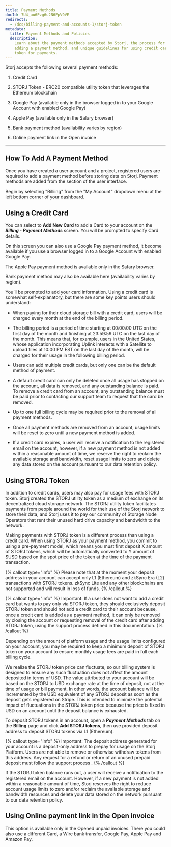 ```yaml
---
title: Payment Methods
docId: 7U4_uu6Pzg6u2N6FpV9VE
redirects:
  - /dcs/billing-payment-and-accounts-1/storj-token
metadata:
  title: Payment Methods and Policies
  description:
    Learn about the payment methods accepted by Storj, the process for
    adding a payment method, and unique guidelines for using credit card and STORJ
    token for payments.
---
```


Storj accepts the following several payment methods:

1.  Credit Card

2.  STORJ Token - ERC20 compatible utility token that leverages the Ethereum blockchain

3.  Google Pay (available only in the browser logged in to your Google Account with enabled Google Pay)

4.  Apple Pay (available only in the Safary browser)

5.  Bank payment method (availability varies by region)

6.  Online payment link in the Open invoice

---

## How To Add A Payment Method

Once you have created a user account and a project, registered users are required to add a payment method before storing data on Storj. Payment methods are added from the [](docId:Hurx0SirlRp_O5aUzew7_) section of the user interface.

Begin by selecting "Billiing" from the "My Account" dropdown menu at the left bottom corner of your dashboard.

## Using a Credit Card

You can select to **Add New Card** to add a Card to your account on the **_Billing - Payment Methods_** screen. You will be prompted to specify Card details.

On this screen you can also use a Google Pay payment method, it become available if you use a browser logged in to a Google Account with enabled Google Pay.

The Apple Pay payment method is available only in the Safary browser.

Bank payment method may also be available here (availability varies by region).

You’ll be prompted to add your card information. Using a credit card is somewhat self-explanatory, but there are some key points users should understand:

- When paying for their cloud storage bill with a credit card, users will be charged every month at the end of the billing period.

- The billing period is a period of time starting at 00:00:00 UTC on the first day of the month and finishing at 23:59:59 UTC on the last day of the month. This means that, for example, users in the United States, whose application incorporating Uplink interacts with a Satellite to upload files at 10:00 PM EST on the last day of the month, will be charged for their usage in the following billing period.

- Users can add multiple credit cards, but only one can be the default method of payment.

- A default credit card can only be deleted once all usage has stopped on the account, all data is removed, and any outstanding balance is paid. To remove a credit card from an account, any outstanding balance must be paid prior to contacting our support team to request that the card be removed.

- Up to one full billing cycle may be required prior to the removal of all payment methods.

- Once all payment methods are removed from an account, usage limits will be reset to zero until a new payment method is added.

- If a credit card expires, a user will receive a notification to the registered email on the account, however, if a new payment method is not added within a reasonable amount of time, we reserve the right to reclaim the available storage and bandwidth, reset usage limits to zero and delete any data stored on the account pursuant to our data retention policy.

## Using STORJ Token

In addition to credit cards, users may also pay for usage fees with STORJ token. Storj created the STORJ utility token as a medium of exchange on its decentralized cloud storage network. The STORJ utility token facilitates payments from people around the world for their use of the Storj network to store their data, and Storj uses it to pay our community of Storage Node Operators that rent their unused hard drive capacity and bandwidth to the network.

Making payments with STORJ token is a different process than using a credit card. When using STORJ as your payment method, you commit to using a pre-payment model, which means you must first deposit X amount of STORJ tokens, which will be automatically converted to Y amount of $USD based on the spot price of the token at the time of the payment transaction.

{% callout type="info"  %}
Please note that at the moment your deposit address in your account can accept only L1 (Ethereum) and zkSync Era (L2) transactions with STORJ tokens. zkSync Lite and any other blockchains are not supported and will result in loss of funds.
{% /callout %}

{% callout type="info"  %}
Important: If a user does not want to add a credit card but wants to pay only via STORJ token, they should exclusively deposit STORJ token and should not add a credit card to their account because, once a credit card is added as a payment method, it can only be removed by closing the account or requesting removal of the credit card after adding STORJ token, using the support process defined in this documentation.
{% /callout %}

Depending on the amount of platform usage and the usage limits configured on your account, you may be required to keep a minimum deposit of STORJ token on your account to ensure monthly usage fees are paid in full each billing cycle.

We realize the STORJ token price can fluctuate, so our billing system is designed to ensure any such fluctuation does not affect the amount deposited in terms of USD. The value attributed to your account will be based on the STORJ to USD exchange rate at the time of deposit, not at the time of usage or bill payment. In other words, the account balance will be incremented by the USD equivalent of any STORJ deposit as soon as the deposit gets registered on Stripe. This is intended to minimize the potential impact of fluctuations in the STORJ token price because the price is fixed in USD on an account until the deposit balance is exhausted.

To deposit STORJ tokens in an account, open a **_Payment Methods_** tab on the **Billing** page and click **Add STORJ tokens**, then use provided deposit address to deposit STORJ tokens via L1 (Ethereum).

{% callout type="info"  %}
Important: The deposit address generated for your account is a deposit-only address to prepay for usage on the Storj Platform. Users are not able to remove or otherwise withdraw tokens from this address. Any request for a refund or return of an unused prepaid deposit must follow the support process [](docId:LX9pqXsAduR8LEaEiX_It).
{% /callout %}

If the STORJ token balance runs out, a user will receive a notification to the registered email on the account. However, if a new payment is not added within a reasonable amount of time, Storj reserves the right to reduce account usage limits to zero and/or reclaim the available storage and bandwidth resources and delete your data stored on the network pursuant to our data retention policy.

## Using Online payment link in the Open invoice
This option is available only in the Opened unpaid invoices. 
There you could also use a different Card, a Wire bank transfer, Google Pay, Apple Pay and Amazon Pay.
